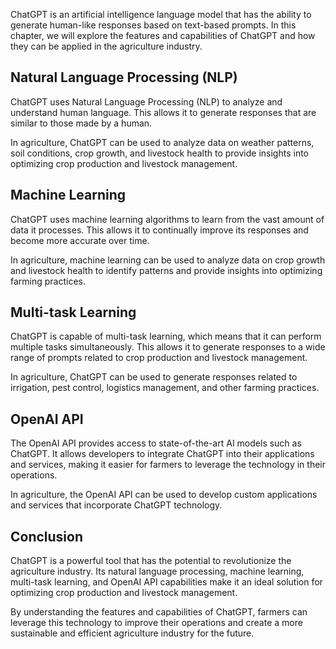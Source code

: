 
ChatGPT is an artificial intelligence language model that has the ability to generate human-like responses based on text-based prompts. In this chapter, we will explore the features and capabilities of ChatGPT and how they can be applied in the agriculture industry.

Natural Language Processing (NLP)
---------------------------------

ChatGPT uses Natural Language Processing (NLP) to analyze and understand human language. This allows it to generate responses that are similar to those made by a human.

In agriculture, ChatGPT can be used to analyze data on weather patterns, soil conditions, crop growth, and livestock health to provide insights into optimizing crop production and livestock management.

Machine Learning
----------------

ChatGPT uses machine learning algorithms to learn from the vast amount of data it processes. This allows it to continually improve its responses and become more accurate over time.

In agriculture, machine learning can be used to analyze data on crop growth and livestock health to identify patterns and provide insights into optimizing farming practices.

Multi-task Learning
-------------------

ChatGPT is capable of multi-task learning, which means that it can perform multiple tasks simultaneously. This allows it to generate responses to a wide range of prompts related to crop production and livestock management.

In agriculture, ChatGPT can be used to generate responses related to irrigation, pest control, logistics management, and other farming practices.

OpenAI API
----------

The OpenAI API provides access to state-of-the-art AI models such as ChatGPT. It allows developers to integrate ChatGPT into their applications and services, making it easier for farmers to leverage the technology in their operations.

In agriculture, the OpenAI API can be used to develop custom applications and services that incorporate ChatGPT technology.

Conclusion
----------

ChatGPT is a powerful tool that has the potential to revolutionize the agriculture industry. Its natural language processing, machine learning, multi-task learning, and OpenAI API capabilities make it an ideal solution for optimizing crop production and livestock management.

By understanding the features and capabilities of ChatGPT, farmers can leverage this technology to improve their operations and create a more sustainable and efficient agriculture industry for the future.
